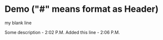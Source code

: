 # Demo ("#" means format as Header)
my blank line

Some description - 2:02 P.M.
Added this line - 2:06 P.M.
